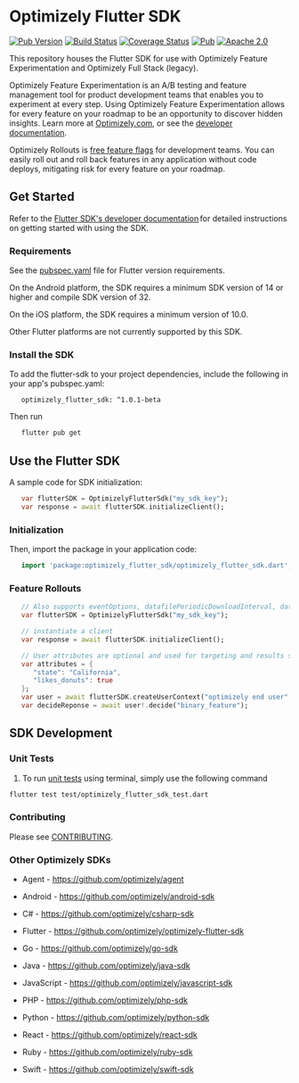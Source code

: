 # Optimizely Flutter SDK
[![Pub Version](https://img.shields.io/pub/v/optimizely_flutter_sdk?color=blueviolet)](https://pub.dev/packages/optimizely_flutter_sdk)
[![Build Status](https://github.com/optimizely/optimizely-flutter-sdk/actions/workflows/flutter.yml/badge.svg?branch=master)](https://github.com/optimizely/optimizely-flutter-sdk/actions)
[![Coverage Status](https://coveralls.io/repos/github/optimizely/optimizely-flutter-sdk/badge.svg?branch=master)](https://coveralls.io/github/optimizely/optimizely-flutter-sdk?branch=master)
[![Pub](https://img.shields.io/pub/v/optimizely_flutter_sdk.svg)](https://pub.dev/packages/optimizely_flutter_sdk)
[![Apache 2.0](https://img.shields.io/github/license/nebula-plugins/gradle-extra-configurations-plugin.svg)](https://www.apache.org/licenses/LICENSE-2.0)

This repository houses the Flutter SDK for use with Optimizely Feature Experimentation and Optimizely Full Stack (legacy).

Optimizely Feature Experimentation is an A/B testing and feature management tool for product development teams that enables you to experiment at every step. Using Optimizely Feature Experimentation allows for every feature on your roadmap to be an opportunity to discover hidden insights. Learn more at [Optimizely.com](https://www.optimizely.com/products/experiment/feature-experimentation/), or see the [developer documentation](https://docs.developers.optimizely.com/experimentation/v4.0.0-full-stack/docs/welcome).

Optimizely Rollouts is [free feature flags](https://www.optimizely.com/free-feature-flagging/) for development teams. You can easily roll out and roll back features in any application without code deploys, mitigating risk for every feature on your roadmap.

## Get Started

Refer to the [Flutter SDK's developer documentation](https://docs.developers.optimizely.com/experimentation/v4.0.0-full-stack/docs/flutter-sdk) for detailed instructions on getting started with using the SDK.

### Requirements

See the [pubspec.yaml](https://github.com/optimizely/optimizely-flutter-sdk/blob/master/pubspec.yaml) file for Flutter version requirements.

On the Android platform, the SDK requires a minimum SDK version of 14 or higher and compile SDK version of 32.

On the iOS platform, the SDK requires a minimum version of 10.0.

Other Flutter platforms are not currently supported by this SDK.

### Install the SDK

To add the flutter-sdk to your project dependencies, include the following in your app's pubspec.yaml:

```
   optimizely_flutter_sdk: ^1.0.1-beta
```

Then run 

```bash
   flutter pub get
```

## Use the Flutter SDK

A sample code for SDK initialization:

```dart
   var flutterSDK = OptimizelyFlutterSdk("my_sdk_key");
   var response = await flutterSDK.initializeClient();
```

### Initialization

Then, import the package in your application code:

```dart
   import 'package:optimizely_flutter_sdk/optimizely_flutter_sdk.dart';
```

### Feature Rollouts
```dart
   // Also supports eventOptions, datafilePeriodicDownloadInterval, datafileHostOptions and defaultDecideOptions
   var flutterSDK = OptimizelyFlutterSdk("my_sdk_key");

   // instantiate a client
   var response = await flutterSDK.initializeClient();

   // User attributes are optional and used for targeting and results segmentation
   var attributes = {
      "state": "California",
      "likes_donuts": true
   };
   var user = await flutterSDK.createUserContext("optimizely end user", attributes);
   var decideReponse = await user!.decide("binary_feature");
```

## SDK Development

### Unit Tests

1. To run [unit tests](https://docs.flutter.dev/cookbook/testing/unit/introduction) using terminal, simply use the following command

```bash
flutter test test/optimizely_flutter_sdk_test.dart
```

### Contributing

Please see [CONTRIBUTING](CONTRIBUTING.md).


### Other Optimizely SDKs

- Agent - https://github.com/optimizely/agent

- Android - https://github.com/optimizely/android-sdk

- C# - https://github.com/optimizely/csharp-sdk

- Flutter - https://github.com/optimizely/optimizely-flutter-sdk

- Go - https://github.com/optimizely/go-sdk

- Java - https://github.com/optimizely/java-sdk

- JavaScript - https://github.com/optimizely/javascript-sdk

- PHP - https://github.com/optimizely/php-sdk

- Python - https://github.com/optimizely/python-sdk

- React - https://github.com/optimizely/react-sdk

- Ruby - https://github.com/optimizely/ruby-sdk

- Swift - https://github.com/optimizely/swift-sdk
